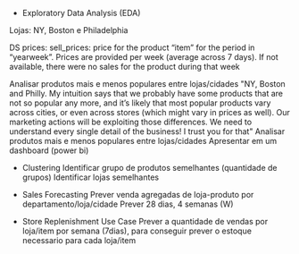 * Exploratory Data Analysis (EDA)

Lojas: NY, Boston e Philadelphia

DS prices: sell_prices: price for the product “item” for the period in “yearweek”. Prices are provided per week (average across 7 days). If not available, there were no sales for the product during that week

Analisar produtos mais e menos populares entre lojas/cidades "NY, Boston and Philly. My intuition says that we probably have some products that are not so popular any more, and it’s likely that most popular products vary across cities, or even across stores (which might vary in prices as well). Our marketing actions will be exploiting those differences. We need to understand every single detail of the business! I trust you for that"
Analisar produtos mais e menos populares entre lojas/cidades
Apresentar em um dashboard (power bi)

* Clustering
Identificar grupo de produtos semelhantes (quantidade de grupos)
Identificar lojas semelhantes


* Sales Forecasting
Prever venda agregadas de loja-produto por departamento/loja/cidade
Prever 28 dias, 4 semanas (W)

* Store Replenishment Use Case
Prever a quantidade de vendas por loja/item por semana (7dias), para conseguir prever o estoque necessario para cada loja/item


